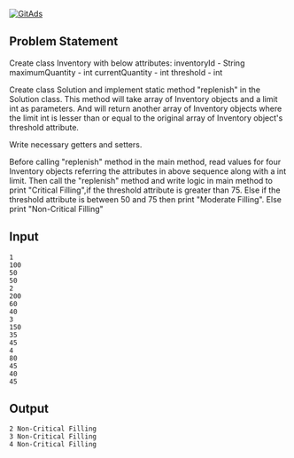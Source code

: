 <a href="https://tracking.gitads.io/?repo=Java-Solutions-TCS-Xplore-Proctored-Assessment"> <img src="https://images.gitads.io/Java-Solutions-TCS-Xplore-Proctored-Assessment" alt="GitAds"/> </a>

## Problem Statement

Create class Inventory with below attributes:
inventoryId - String
maximumQuantity - int
currentQuantity - int
threshold - int

Create class Solution and implement static method "replenish" in the Solution class.
This method will take array of Inventory objects and a limit int as parameters.
And will return another array of Inventory objects where the limit int is lesser than or equal to the original array of Inventory object's threshold attribute.

Write necessary getters and setters.

Before calling "replenish" method in the main method, read values for four Inventory objects referring the attributes in above sequence along with a int limit.
Then call the "replenish" method and write logic in main method to print "Critical Filling",if the threshold attribute is greater than 75. Else if the threshold attribute is between 50 and 75 then print "Moderate Filling". Else print "Non-Critical Filling"

## Input

    1
    100
    50
    50
    2
    200
    60
    40
    3
    150
    35
    45
    4
    80
    45
    40
    45

## Output

    2 Non-Critical Filling
    3 Non-Critical Filling
    4 Non-Critical Filling
